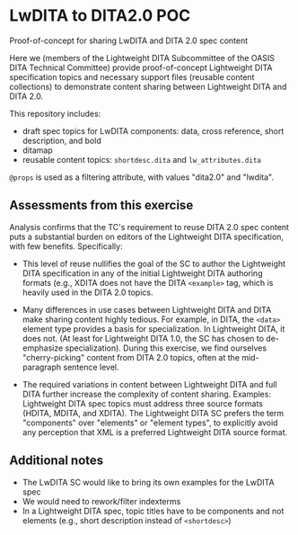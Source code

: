 # LwDITA to DITA2.0 POC
Proof-of-concept for sharing LwDITA and DITA 2.0 spec content

Here we (members of the Lightweight DITA Subcommittee of the OASIS DITA Technical Committee) provide proof-of-concept Lightweight DITA specification topics and necessary support files (reusable content collections) to demonstrate content sharing between Lightweight DITA and DITA 2.0.

This repository includes:

- draft spec topics for LwDITA components: data, cross reference, short description, and bold
- ditamap
- reusable content topics: `shortdesc.dita` and `lw_attributes.dita`

`@props` is used as a filtering attribute, with values "dita2.0" and "lwdita".

## Assessments from this exercise

Analysis confirms that the TC's requirement to reuse DITA 2.0 spec content puts a substantial burden on editors of the Lightweight DITA specification, with few benefits. Specifically:

- This level of reuse nullifies the goal of the SC to author the Lightweight DITA specification in any of the initial Lightweight DITA authoring formats (e.g., XDITA does not have the DITA `<example>` tag, which is heavily used in the DITA 2.0 topics.

- Many differences in use cases between Lightweight DITA and DITA make sharing content highly tedious. For example, in DITA, the `<data>` element type provides a basis for specialization. In Lightweight DITA, it does not. (At least for Lightweight DITA 1.0, the SC has chosen to de-emphasize specialization). During this exercise, we find ourselves "cherry-picking" content from DITA 2.0 topics, often at the mid-paragraph sentence level.

- The required variations in content between Lightweight DITA and full DITA further increase the complexity of content sharing. Examples: Lightweight DITA spec topics must address three source formats (HDITA, MDITA, and XDITA). The Lightweight DITA SC prefers the term "components" over "elements" or "element types", to explicitly avoid any perception that XML is a preferred Lightweight DITA source format.

## Additional notes

* The LwDITA SC would like to bring its own examples for the LwDITA spec
* We would need to rework/filter indexterms
* In a Lightweight DITA spec, topic titles have to be components and not elements (e.g., short description instead of `<shortdesc>`)
